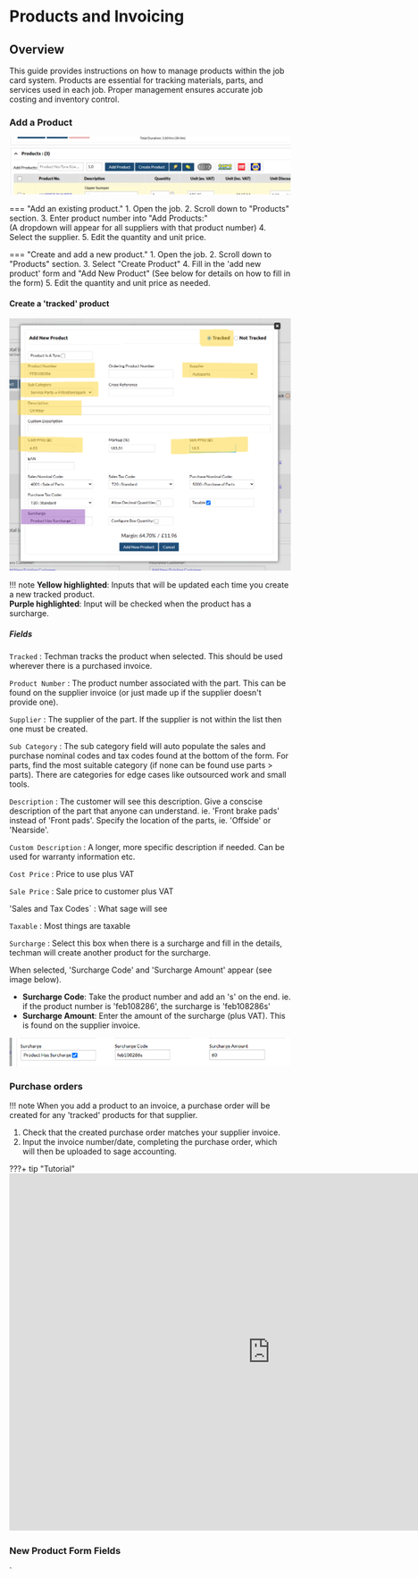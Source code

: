 # Products and Invoicing

## Overview

This guide provides instructions on how to manage products within the job card system. Products are essential for tracking materials, parts, and services used in each job. Proper management ensures accurate job costing and inventory control.

### Add a Product
![A screenshot of the products section](../../assets/images/jobcards/products/products-section-screenshot.png)

=== "Add an existing product."
    1. Open the job.
    2. Scroll down to "Products" section.
    3. Enter product number into "Add Products:"  
        (A dropdown will appear for all suppliers with that product number)
    4. Select the supplier.
    5. Edit the quantity and unit price.


=== "Create and add a new product."
    1. Open the job.
    2. Scroll down to "Products" section.
    3. Select "Create Product" 
    4. Fill in the 'add new product' form and "Add New Product"
        (See below for details on how to fill in the form)
    5. Edit the quantity and unit price as needed.

#### Create a 'tracked' product
![A screenshot of creating a tracked product](../../assets/images/jobcards/products/create-tracked-product.PNG)


!!! note
    **Yellow highlighted**: Inputs that will be updated each time you create a new tracked product.  
    **Purple highlighted**: Input will be checked when the product has a surcharge.
##### Fields
`Tracked`
:   Techman tracks the product when selected. This should be used wherever there is a purchased invoice.

`Product Number`
:   The product number associated with the part. This can be found on the supplier invoice (or just made up if the supplier doesn't provide one).

`Supplier`
:   The supplier of the part. If the supplier is not within the list then one must be created.

`Sub Category`
:   The sub category field will auto populate the sales and purchase nominal codes and tax codes found at the bottom of the form. For parts, find the most suitable category (if none can be found use parts > parts). There are categories for edge cases like outsourced work and small tools.

`Description`
:   The customer will see this description. Give a conscise description of the part that anyone can understand. ie. 'Front brake pads' instead of 'Front pads'. Specify the location of the parts, ie. 'Offside' or 'Nearside'.

`Custom Description`
:   A longer, more specific description if needed. Can be used for warranty information etc.

`Cost Price`
:   Price to use plus VAT

`Sale Price`
:   Sale price to customer plus VAT

'Sales and Tax Codes`
:   What sage will see

`Taxable`
:   Most things are taxable

`Surcharge`
:   Select this box when there is a surcharge and fill in the details, techman will create another product for the surcharge.  

When selected, 'Surcharge Code' and 'Surcharge Amount' appear (see image below).

+ **Surcharge Code**: Take the product number and add an 's' on the end. ie. if the product number is 'feb108286',  the surcharge is 'feb108286s'
+ **Surcharge Amount**: Enter the amount of the surcharge (plus VAT). This is found on the supplier invoice.

![A screenshot of create product surcharge](../../assets/images/jobcards/products/create-product-surcharge.PNG)






### Purchase orders
!!! note
    When you add a product to an invoice, a purchase order will be created for any 'tracked' products for that supplier. 
    
1. Check that the created purchase order matches your supplier invoice.
1. Input the invoice number/date, completing the purchase order, which will then be uploaded to sage accounting.

???+ tip "Tutorial"
    <iframe src="https://scribehow.com/embed/How_To_Add_Products_to_Job__pjsaYz65QzC0ZPsDs6oKfQ?as=video" width="934" height="640" allowfullscreen frameborder="0"></iframe>


### New Product Form Fields
`


<!-- ## Categories

This section explains how to manage product categories.

**Adding a Category:**

1.  **Navigate to Categories:** Go to the "Categories" section within product management.
2.  **Click "Add Category":** Click the button to add a new category.
3.  **Enter Category Name:** Provide a name for the new category.
4.  **Save:** Click "Save" to create the category.

**Editing a Category:**

1. **Locate Category:** Find the category you wish to edit.
2. **Click "Edit":** Click the edit icon or button associated with the category.
3. **Modify Name:** Change the category name as required.
4. **Save:** Click "Save" to apply changes.
**Deleting a Category**
1. **Locate Category:** Find the category you wish to delete.
2. **Click "Delete":** Click the delete icon or button associated with the category.
3. **Confirm Deletion** A confirmation message will be displayed to confirm that you want to delete the category.

## Subcategories

This section outlines the management of product subcategories.

**Adding a Subcategory:**

1.  **Navigate to Subcategories:** Go to the "Subcategories" section in product management.
2.  **Click "Add Subcategory":** Click the button to add a new subcategory.
3.  **Select Parent Category:** Choose the main category to which this subcategory belongs.
4.  **Enter Subcategory Name:** Provide a name for the subcategory.
5.  **Save:** Click "Save" to create the subcategory.

**Editing a Subcategory:**

1. **Locate Subcategory:** Find the subcategory you want to edit.
2. **Click "Edit":** Click the edit icon or button.
3. **Modify Details:** Change the parent category or the subcategory name.
4. **Save:** Click "Save".

**Deleting a Subcategory**
1. **Locate Subcategory:** Find the subcategory you wish to delete.
2. **Click "Delete":** Click the delete icon or button associated with the subcategory.
3. **Confirm Deletion** A confirmation message will be displayed to confirm that you want to delete the subcategory. -->